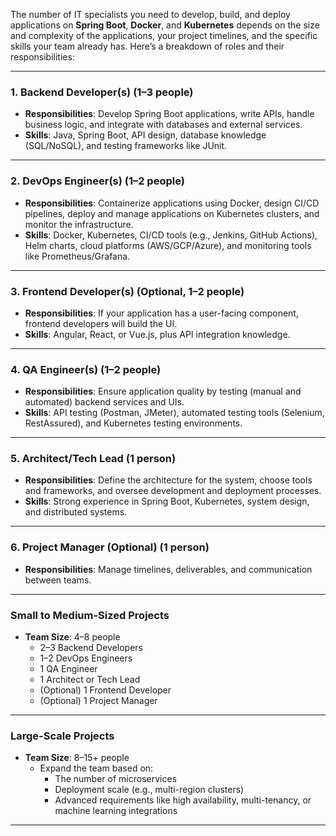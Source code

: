 The number of IT specialists you need to develop, build, and deploy applications on **Spring Boot**, **Docker**, and **Kubernetes** depends on the size and complexity of the applications, your project timelines, and the specific skills your team already has. Here’s a breakdown of roles and their responsibilities:

---

### **1. Backend Developer(s)** (1–3 people)
- **Responsibilities**: Develop Spring Boot applications, write APIs, handle business logic, and integrate with databases and external services.
- **Skills**: Java, Spring Boot, API design, database knowledge (SQL/NoSQL), and testing frameworks like JUnit.

---

### **2. DevOps Engineer(s)** (1–2 people)
- **Responsibilities**: Containerize applications using Docker, design CI/CD pipelines, deploy and manage applications on Kubernetes clusters, and monitor the infrastructure.
- **Skills**: Docker, Kubernetes, CI/CD tools (e.g., Jenkins, GitHub Actions), Helm charts, cloud platforms (AWS/GCP/Azure), and monitoring tools like Prometheus/Grafana.

---

### **3. Frontend Developer(s)** (Optional, 1–2 people)
- **Responsibilities**: If your application has a user-facing component, frontend developers will build the UI.
- **Skills**: Angular, React, or Vue.js, plus API integration knowledge.

---

### **4. QA Engineer(s)** (1–2 people)
- **Responsibilities**: Ensure application quality by testing (manual and automated) backend services and UIs.
- **Skills**: API testing (Postman, JMeter), automated testing tools (Selenium, RestAssured), and Kubernetes testing environments.

---

### **5. Architect/Tech Lead** (1 person)
- **Responsibilities**: Define the architecture for the system, choose tools and frameworks, and oversee development and deployment processes.
- **Skills**: Strong experience in Spring Boot, Kubernetes, system design, and distributed systems.

---

### **6. Project Manager (Optional)** (1 person)
- **Responsibilities**: Manage timelines, deliverables, and communication between teams.

---

### **Small to Medium-Sized Projects**
- **Team Size**: 4–8 people
    - 2–3 Backend Developers
    - 1–2 DevOps Engineers
    - 1 QA Engineer
    - 1 Architect or Tech Lead
    - (Optional) 1 Frontend Developer
    - (Optional) 1 Project Manager

---

### **Large-Scale Projects**
- **Team Size**: 8–15+ people
    - Expand the team based on:
        - The number of microservices
        - Deployment scale (e.g., multi-region clusters)
        - Advanced requirements like high availability, multi-tenancy, or machine learning integrations

---
